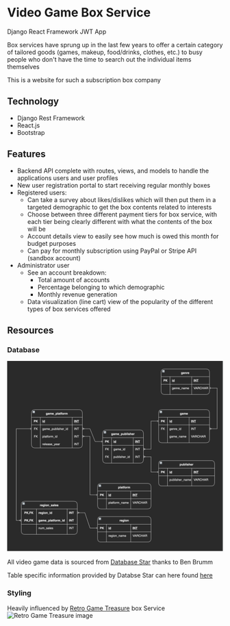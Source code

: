 # Video Game Box Service

Django React Framework JWT App

Box services have sprung up in the last few years to offer a certain category of tailored goods (games, makeup, food/drinks, clothes, etc.) to busy people who don't have the time to search out the individual items themselves

This is a website for such a subscription box company

## Technology

- Django Rest Framework
- React.js
- Bootstrap

## Features

- Backend API complete with routes, views, and models to handle the applications users and user profiles
- New user registration portal to start receiving regular monthly boxes
- Registered users:
  - Can take a survey about likes/dislikes which will then put them in a targeted demographic to get the box contents related to interests
  - Choose between three different payment tiers for box service, with each tier being clearly different with what the contents of the box will be
  - Account details view to easily see how much is owed this month for budget purposes
  - Can pay for monthly subscription using PayPal or Stripe API (sandbox account)
- Administrator user
  - See an account breakdown:
    - Total amount of accounts
    - Percentage belonging to which demographic
    - Monthly revenue generation
  - Data visualization (line cart) view of the popularity of the different types of box services offered

## Resources

### Database

![ERD](./resources/video_games_ERD.png)

All video game data is sourced from [Database Star](https://www.databasestar.com/sample-database-video-games/ "Sample Dataset") thanks to Ben Brumm

Table specific information provided by Databse Star can here found [here](./resources/table_details.md)

### Styling

Heavily influenced by [Retro Game Treasure](https://www.retrogametreasure.com/) box Service
![Retro Game Treasure image](./resources/retrogametreasure.png)
